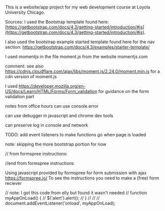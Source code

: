 This is a website/app project for my web development course at Loyola University Chicago.

Sources:
I used the Bootstrap template found here: [https://getbootstrap.com/docs/4.3/getting-started/introduction/#js](https://getbootstrap.com/docs/4.3/getting-started/introduction/#js).

I also used the bootstrap example started template found here for the nav section: https://getbootstrap.com/docs/4.3/examples/starter-template/ 

I used momentjs in the file moment.js from the website momentjs.com

comment: see also https://cdnjs.cloudflare.com/ajax/libs/moment.js/2.24.0/moment.min.js for a cdn version of moment.js


I used  https://developer.mozilla.org/en-US/docs/Learn/HTML/Forms/Form_validation for guidance on the form validation part



notes from office hours
can use console.error

can use debugger in javascript and chrome dev tools

can preserve log in console and network

TODO: add event listeners to make functions go when page is loaded

note: skipping the more bootstrap portion for now

// from formspree instructions:
<p id="my-form-status"></p>
//end from formspree instructions

Using javascript provided by formspree for form submission with ajax
https://formspree.io/
To see the instructions you need to make a (free) form reciever


// note: I got this code from elly but found it wasn't needed
// function myAppOnLoad() {
//     $('alert').alert();
// }
//
//
// document.addEventListener('onload', myAppOnLoad);